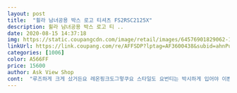 ```yaml
---
layout: post 
title:  "휠라 남녀공용 박스 로고 티셔츠 FS2RSC2125X" 
description: 휠라 남녀공용 박스 로고 티 ..
date: 2020-08-15 14:37:18 
img: https://static.coupangcdn.com/image/retail/images/64576901829062-173b4870-d7f6-41f4-8fce-22bc891b8ee6.jpg 
linkUrl: https://link.coupang.com/re/AFFSDP?lptag=AF3600438&subid=ahnPublicAsk&pageKey=1384616742&itemId=2419346725&vendorItemId=70397881139&traceid=V0-113-dec39eb03b93244a 
categories: [1006] 
color: A566FF 
price: 15600 
author: Ask View Shop 
cont:  "루즈하게 크게 샀거든요 레온핑크도그렇쿠요 스타일도 요번티는 박시하게 입어야 이쁜것같아요 핑크보다 완전세일해서 시장옷가격처럼샀어요 왕득탬했어요 만원 만오천원이면 35000원짜리 완전거저산거자나용 신랑꺼랑딸것도사고싶었지만 제스타일과 다를것같아서요 블랙은 안이뻐서요 아까버요 완전 저렴한데... <br/>ㅠ한치수살짝작게나온것같아요.<br/>저는입는데 문제없습니당<br/>보기엔 두꺼워 보이지만 실제로는 얇아서 시원하게 입을 수 있을거 같아요.<br/>.<br/> 티도 입었을때 편하고 좋아요사이즈는 정사이즈에요.<br/><br/>생각보다 얇아서 세탁후 늘어날까 걱정이 되요<br/>아이가 그냥 입겠다해서 사이즈교환후  택제거했더니 ᆢ가격이 몇시간만에 다운되었네요<br/>에잇<br/>" 
---
```

